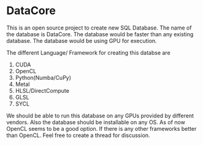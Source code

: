 # DataCore
This is an open source project to create new SQL Database. The name of the database is DataCore. The database would be faster than any existing database. The database would be using GPU for execution.

The different Language/ Framework for creating this databse are
  1) CUDA
  2) OpenCL
  3) Python(Numba/CuPy)
  4) Metal
  5) HLSL/DirectCompute
  6) GLSL
  7) SYCL

We should be able to run this database on any GPUs provided by different vendors. Also the database should be installable on any OS. As of now OpenCL seems to be a good option.
If there is any other frameworks better than OpenCL. Feel free to create a thread for discussion.
